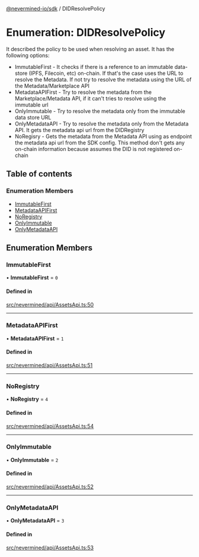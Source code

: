 [@nevermined-io/sdk](../code-reference.md) / DIDResolvePolicy

# Enumeration: DIDResolvePolicy

It described the policy to be used when resolving an asset. It has the following options:

- ImmutableFirst - It checks if there is a reference to an immutable data-store (IPFS, Filecoin, etc) on-chain. If that's the case uses the URL to resolve the Metadata. If not try to resolve the metadata using the URL of the Metadata/Marketplace API
- MetadataAPIFirst - Try to resolve the metadata from the Marketplace/Metadata API, if it can't tries to resolve using the immutable url
- OnlyImmutable - Try to resolve the metadata only from the immutable data store URL
- OnlyMetadataAPI - Try to resolve the metadata only from the Metadata API. It gets the metadata api url from the DIDRegistry
- NoRegisry - Gets the metadata from the Metadata API using as endpoint the metadata api url from the SDK config. This method don't gets any on-chain information because assumes the DID is not registered on-chain

## Table of contents

### Enumeration Members

- [ImmutableFirst](DIDResolvePolicy.md#immutablefirst)
- [MetadataAPIFirst](DIDResolvePolicy.md#metadataapifirst)
- [NoRegistry](DIDResolvePolicy.md#noregistry)
- [OnlyImmutable](DIDResolvePolicy.md#onlyimmutable)
- [OnlyMetadataAPI](DIDResolvePolicy.md#onlymetadataapi)

## Enumeration Members

### ImmutableFirst

• **ImmutableFirst** = `0`

#### Defined in

[src/nevermined/api/AssetsApi.ts:50](https://github.com/nevermined-io/sdk-js/blob/bb26f8ab/src/nevermined/api/AssetsApi.ts#L50)

---

### MetadataAPIFirst

• **MetadataAPIFirst** = `1`

#### Defined in

[src/nevermined/api/AssetsApi.ts:51](https://github.com/nevermined-io/sdk-js/blob/bb26f8ab/src/nevermined/api/AssetsApi.ts#L51)

---

### NoRegistry

• **NoRegistry** = `4`

#### Defined in

[src/nevermined/api/AssetsApi.ts:54](https://github.com/nevermined-io/sdk-js/blob/bb26f8ab/src/nevermined/api/AssetsApi.ts#L54)

---

### OnlyImmutable

• **OnlyImmutable** = `2`

#### Defined in

[src/nevermined/api/AssetsApi.ts:52](https://github.com/nevermined-io/sdk-js/blob/bb26f8ab/src/nevermined/api/AssetsApi.ts#L52)

---

### OnlyMetadataAPI

• **OnlyMetadataAPI** = `3`

#### Defined in

[src/nevermined/api/AssetsApi.ts:53](https://github.com/nevermined-io/sdk-js/blob/bb26f8ab/src/nevermined/api/AssetsApi.ts#L53)
